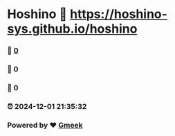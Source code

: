 # Hoshino :link: https://hoshino-sys.github.io/hoshino 
### :page_facing_up: [0](https://hoshino-sys.github.io/hoshino/tag.html) 
### :speech_balloon: 0 
### :hibiscus: 0 
### :alarm_clock: 2024-12-01 21:35:32 
### Powered by :heart: [Gmeek](https://github.com/Meekdai/Gmeek)
